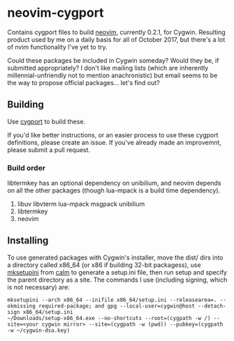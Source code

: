 # neovim-cygport
Contains cygport files to build [neovim](https://neovim.io/), currently 0.2.1, for Cygwin.  Resulting product used by me on a daily basis for all of October 2017, but there's a lot of nvim functionality I've yet to try.

Could these packages be included in Cygwin someday?  Would they be, if submitted appropriately?  I don't like mailing lists (which are inherently millennial-unfriendly not to mention anachronistic) but email seems to be the way to propose official packages... let's find out?

## Building
Use [cygport](https://github.com/cygwinports/cygport) to build these.

If you'd like better instructions, or an easier process to use these cygport definitions, please create an issue.  If you've already made an improvemnt, please submit a pull request.
 
### Build order
libtermkey has an optional dependency on unibilium, and neovim depends on all the other packages (though lua-mpack is a build time dependency).

1. libuv libvterm lua-mpack msgpack unibilium
1. libtermkey
1. neovim

## Installing
To use generated packages with Cygwin's installer, move the dist/<package> dirs into a directory called x86\_64 (or x86 if building 32-bit packagess), use [mksetupini](https://cygwin.com/git/?p=cygwin-apps/calm.git;a=blob;f=calm/mksetupini.py;h=e7337fe18e77003be43559f1c8a686882d11ded1;hb=bcf17529eb9ca8ae85f1df7d0f39ea9a277fd378) from [calm](https://cygwin.com/git/?p=cygwin-apps/calm.git) to generate a setup.ini file, then run setup and specify the parent directory as a site.  The commands I use (including signing, which is not necessary) are:

    mksetupini --arch x86_64 --inifile x86_64/setup.ini --releasearea=. --okmissing required-package; and gpg --local-user=cygwin@host --detach-sign x86_64/setup.ini
    ~/Downloads/setup-x86_64.exe --no-shortcuts --root=(cygpath -w /) --site=<your cygwin mirror> --site=(cygpath -w (pwd)) --pubkey=(cygpath -w ~/cygwin-dsa.key)

